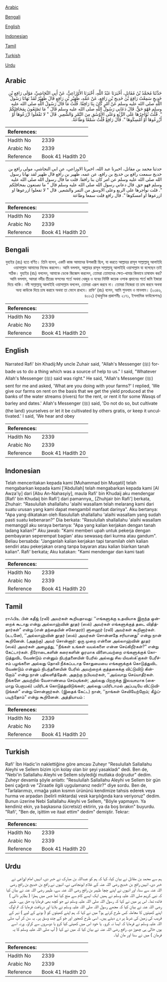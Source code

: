 [Arabic](#arabic)

[Bengali](#bengali)

[English](#english)

[Indonesian](#indonesian)

[Tamil](#tamil)

[Turkish](#turkish)

[Urdu](#urdu)

## Arabic


<div dir="rtl" lang="ar" style={{fontSize:'larger',backgroundColor:'#f8f9fa',padding:20}}>
حَدَّثَنَا مُحَمَّدُ بْنُ مُقَاتِلٍ، أَخْبَرَنَا عَبْدُ اللَّهِ، أَخْبَرَنَا الأَوْزَاعِيُّ، عَنْ أَبِي النَّجَاشِيِّ، مَوْلَى رَافِعِ بْنِ خَدِيجٍ سَمِعْتُ رَافِعَ بْنَ خَدِيجِ بْنِ رَافِعٍ، عَنْ عَمِّهِ، ظُهَيْرِ بْنِ رَافِعٍ قَالَ ظُهَيْرٌ لَقَدْ نَهَانَا رَسُولُ اللَّهِ صلى الله عليه وسلم عَنْ أَمْرٍ كَانَ بِنَا رَافِقًا‏.‏ قُلْتُ مَا قَالَ رَسُولُ اللَّهِ صلى الله عليه وسلم فَهْوَ حَقٌّ‏.‏ قَالَ دَعَانِي رَسُولُ اللَّهِ صلى الله عليه وسلم قَالَ ‏"‏ مَا تَصْنَعُونَ بِمَحَاقِلِكُمْ ‏"‏‏.‏ قُلْتُ نُؤَاجِرُهَا عَلَى الرُّبُعِ وَعَلَى الأَوْسُقِ مِنَ التَّمْرِ وَالشَّعِيرِ‏.‏ قَالَ ‏"‏ لا تَفْعَلُوا ازْرَعُوهَا أَوْ أَزْرِعُوهَا أَوْ أَمْسِكُوهَا ‏"‏‏.‏ قَالَ رَافِعٌ قُلْتُ سَمْعًا وَطَاعَةً‏.‏
</div>
<div style={{backgroundColor:'#f8f9fa',padding:20, marginBottom: 10}}><table> <thead> <tr> <th>References:</th> <th></th> </tr> </thead> <tbody><tr><td>Hadith No</td><td>2339</td></tr><tr><td>Arabic No</td><td>2339</td></tr><tr><td>Reference</td><td>Book 41 Hadith 20</td></tr></tbody></table></div>


<div dir="rtl" lang="ar" style={{fontSize:'larger',backgroundColor:'#f8f9fa',padding:20}}>
حدثنا محمد بن مقاتل، اخبرنا عبد الله، اخبرنا الاوزاعي، عن ابي النجاشي، مولى رافع بن خديج سمعت رافع بن خديج بن رافع، عن عمه، ظهير بن رافع قال ظهير لقد نهانا رسول الله صلى الله عليه وسلم عن امر كان بنا رافقا. قلت ما قال رسول الله صلى الله عليه وسلم فهو حق. قال دعاني رسول الله صلى الله عليه وسلم قال " ما تصنعون بمحاقلكم ". قلت نواجرها على الربع وعلى الاوسق من التمر والشعير. قال " لا تفعلوا ازرعوها او ازرعوها او امسكوها ". قال رافع قلت سمعا وطاعة
</div>
<div style={{backgroundColor:'#f8f9fa',padding:20, marginBottom: 10}}><table> <thead> <tr> <th>References:</th> <th></th> </tr> </thead> <tbody><tr><td>Hadith No</td><td>2339</td></tr><tr><td>Arabic No</td><td>2339</td></tr><tr><td>Reference</td><td>Book 41 Hadith 20</td></tr></tbody></table></div>

## Bengali


<div dir="rtl" lang="bn" style={{fontSize:'larger',backgroundColor:'#f8f9fa',padding:20}}>
যুহাইর (রাঃ) হতে বর্ণিত। তিনি বলেন, একটি কাজ আমাদের উপকারী ছিল, যা করতে আল্লাহর রাসূল সাল্লাল্লাহু আলাইহি ওয়াসাল্লাম আমাদের নিষেধ করলেন। আমি বললাম, আল্লাহর রাসূল সাল্লাল্লাহু আলাইহি ওয়াসাল্লাম যা বলেছেন তাই সঠিক। যুহাইর (রাঃ) বললেন, আমাকে ডেকে জিজ্ঞেস করলেন, তোমরা তোমাদের ক্ষেত-খামার কিভাবে চাষাবাদ কর? আমি বললাম, আমরা নদীর তীরের ফসলের শর্তে অথবা খেজুর ও যবের নির্দিষ্ট কয়েক ওসাক প্রদানের শর্তে জমি ইজারা দিয়ে থাকি। নবী সাল্লাল্লাহু আলাইহি ওয়াসাল্লাম বললেন, তোমরা এরূপ করবে না। তোমরা নিজেরা তা চাষ করবে অথবা অন্য কাউকে দিয়ে চাষ করাবে অথবা তা ফেলে রাখবে। রাফি‘ (রাঃ) বলেন, আমি শুনলাম ও মানলাম। (২৩৪৬, ৪০১২) (আধুনিক প্রকাশনীঃ ২১৭১, ইসলামিক ফাউন্ডেশনঃ)
</div>
<div style={{backgroundColor:'#f8f9fa',padding:20, marginBottom: 10}}><table> <thead> <tr> <th>References:</th> <th></th> </tr> </thead> <tbody><tr><td>Hadith No</td><td>2339</td></tr><tr><td>Arabic No</td><td>2339</td></tr><tr><td>Reference</td><td>Book 41 Hadith 20</td></tr></tbody></table></div>

## English


<div dir="ltr" lang="en" style={{fontSize:'larger',backgroundColor:'#f8f9fa',padding:20}}>
Narrated Rafi' bin Khadij:My uncle Zuhair said, "Allah's Messenger (ﷺ) forbade us to do a thing which was a source of help to us." I said, "Whatever Allah's Messenger (ﷺ) said was right." He said, "Allah's Messenger (ﷺ) sent for me and asked, 'What are you doing with your farms?' I replied, 'We give our farms on rent on the basis that we get the yield produced at the banks of the water streams (rivers) for the rent, or rent it for some Wasqs of barley and dates.' Allah's Messenger (ﷺ) said, 'Do not do so, but cultivate (the land) yourselves or let it be cultivated by others gratis, or keep it uncultivated.' I said, 'We hear and obey
</div>
<div style={{backgroundColor:'#f8f9fa',padding:20, marginBottom: 10}}><table> <thead> <tr> <th>References:</th> <th></th> </tr> </thead> <tbody><tr><td>Hadith No</td><td>2339</td></tr><tr><td>Arabic No</td><td>2339</td></tr><tr><td>Reference</td><td>Book 41 Hadith 20</td></tr></tbody></table></div>

## Indonesian


<div dir="ltr" lang="id" style={{fontSize:'larger',backgroundColor:'#f8f9fa',padding:20}}>
Telah menceritakan kepada kami [Muhammad bin Muqatil] telah mengabarkan kepada kami ['Abdullah] telah mengabarkan kepada kami [Al Awza'iy] dari [Abu An-Nahasyiy], maula Rafi' bin Khudaij aku mendengar [Rafi' bin Khudaij bin Rafi'] dari pamannya,, [Zhuhjair bin Rafi'] berkata, Zhuhair: "Rasulullah shallallahu 'alaihi wasallam telah melarang kami dari suatu urusan yang kami dapat mengambil manfaat darinya". Aku bertanya: "Apa yang dikatakan oleh Rasulullah shallallahu 'alaihi wasallam yang sudah pasti suatu kebenaran?" Dia berkata: "Rasulullah shallallahu 'alaihi wasallam memanggil aku seraya bertanya: "Apa yang kalian kerjakan dengan tanah ladang kalian?" Aku jawab: "Kami memberi upah untuk pekerja dengan pembayaran seperempat bagian' atau sewasaq dari kurma atau gandum". Beliau bersabda: "Janganlah kalian kerjakan tapi tanamilah oleh kalian sendiri atau pekerjakan orang tanpa bayaran atau kalian biarkan tanah kalian". Rafi' berkata; Aku katakan: "Kami mendengar dan kami taati
</div>
<div style={{backgroundColor:'#f8f9fa',padding:20, marginBottom: 10}}><table> <thead> <tr> <th>References:</th> <th></th> </tr> </thead> <tbody><tr><td>Hadith No</td><td>2339</td></tr><tr><td>Arabic No</td><td>2339</td></tr><tr><td>Reference</td><td>Book 41 Hadith 20</td></tr></tbody></table></div>

## Tamil


<div dir="ltr" lang="ta" style={{fontSize:'larger',backgroundColor:'#f8f9fa',padding:20}}>
ராஃபிஉ பின் கதீஜ் (ரலி) அவர்கள் கூறியதாவது: ‘‘எங்களுக்கு உதவியாக இருந்த ஒன்றைக் கூடாது என்று அல்லாஹ்வின் தூதர் (ஸல்) அவர்கள் எங்களுக்குத் தடை விதித்தார்கள்” என்று (என் தந்தையின் சகோதரர்) ளுஹைர் (ரலி) அவர்கள் கூறினார்கள். (உடனே), ‘‘அல்லாஹ்வின் தூதர் (ஸல்) அவர்கள் சொன்னதே சரியானது” என்று நான் கூறினேன். (அதற்கு) அவர் சொன்னார்: ஒரு முறை என்னை அல்லாஹ்வின் தூதர் (ஸல்) அவர்கள் அழைத்து, ‘‘நீங்கள் உங்கள் வயல்களை என்ன செய்கிறீர்கள்?” என்று கேட்டார்கள். நீரோடைகளின் கரைகளின் ஓரமாக விளைபவற்றை எங்களுக்குக் கொடுத்துவிட வேண்டும் என்னும் நிபந்தனையின் பேரில் அல்லது சில யிவஸ்க்’குகள் பேரீச்சம் பழங்களை அல்லது தொலி நீக்கப்படாத கோதுமையை எங்களுக்குக் கொடுத்துவிட வேண்டும் என்னும் நிபந்தனையின் பேரில் அவற்றைக் குத்தகைக்கு விட்டுவிடு கின்றோம்” என்று நான் பதிலளித்தேன். அதற்கு நபியவர்கள், ‘‘அவ்வாறு செய்யாதீர்கள். நீங்களே அவற்றில் வேளாண்மை செய்யுங்கள்; அல்லது பிறருக்கு இலவசமாக (கைமாறு பெறாமல்) பயிரிடக் கொடுத்துவிடுங்கள்; அல்லது பயிரிடாமல் அப்படியே விட்டுவிடுங்கள்” என்று சொன்னார்கள். (இதைக் கேட்ட) நான், ‘‘நாங்கள் செவியேற்றோம்; கீழ்ப்படிந்தோம்” என்று கூறினேன். அத்தியாயம் :
</div>
<div style={{backgroundColor:'#f8f9fa',padding:20, marginBottom: 10}}><table> <thead> <tr> <th>References:</th> <th></th> </tr> </thead> <tbody><tr><td>Hadith No</td><td>2339</td></tr><tr><td>Arabic No</td><td>2339</td></tr><tr><td>Reference</td><td>Book 41 Hadith 20</td></tr></tbody></table></div>

## Turkish


<div dir="ltr" lang="tr" style={{fontSize:'larger',backgroundColor:'#f8f9fa',padding:20}}>
Rafi' İbn Hadic'in naklettiğine göre amcası Zuheyr "Resulullah Sallallahu Aleyhi ve Sellem bizim için kolay olan bir şeyi yasakladı" dedi. Ben de, "Nebi'in Sallallahu Aleyhi ve Sellem söylediği mutlaka doğrudur" dedim. Zuheyr devamla şöyle anlattı: "Resulullah Sallallahu Aleyhi ve Sellem bir gün beni çağırdı ve "Ziraatle ilgili uygulamanız nedir?" diye sordu. Ben de, "Tarlalarımızı, ırmağa yakın kısmın ürününü kendimize tahsis ederek veya hurma ve arpadan (belirli miktarda) vesk karşılığında kara veriyoruz" dedim. Bunun üzerine Nebi Sallallahu Aleyhi ve Sellem, "Böyle yapmayın. Ya kendiniz ekin, ya başkasına (ücretsiz) ektirin, ya da boş bırakın" buyurdu. "Rafi', "Ben de, işittim ve itaat ettim" dedim" demiştir. Tekrar:
</div>
<div style={{backgroundColor:'#f8f9fa',padding:20, marginBottom: 10}}><table> <thead> <tr> <th>References:</th> <th></th> </tr> </thead> <tbody><tr><td>Hadith No</td><td>2339</td></tr><tr><td>Arabic No</td><td>2339</td></tr><tr><td>Reference</td><td>Book 41 Hadith 20</td></tr></tbody></table></div>

## Urdu


<div dir="rtl" lang="ur" style={{fontSize:'larger',backgroundColor:'#f8f9fa',padding:20}}>
ہم سے محمد بن مقاتل نے بیان کیا، کہا کہ ہم کو عبداللہ بن مبارک نے خبر دی، انہیں امام اوزاعی نے خبر دی، انہیں رافع بن خدیج رضی اللہ عنہ کے غلام ابونجاشی نے، انہوں نے رافع بن خدیج بن رافع رضی اللہ عنہ سے سنا، اور انہوں نے اپنے چچا ظہیر بن رافع رضی اللہ عنہ سے، ظہیر رضی اللہ عنہ نے بیان کیا کہ نبی کریم صلی اللہ علیہ وسلم نے ہمیں ایک ایسے کام سے منع کیا تھا جس میں ہمارا ( بظاہر ذاتی ) فائدہ تھا۔ اس پر میں نے کہا کہ رسول اللہ صلی اللہ علیہ وسلم نے جو کچھ بھی فرمایا وہ حق ہے۔ ظہیر رضی اللہ عنہ نے بیان کیا کہ مجھے رسول اللہ صلی اللہ علیہ وسلم نے بلایا اور دریافت فرمایا کہ تم لوگ اپنے کھیتوں کا معاملہ کس طرح کرتے ہو؟ میں نے کہا کہ ہم اپنے کھیتوں کو ( بونے کے لیے ) نہر کے قریب کی زمین کی شرط پر دے دیتے ہیں۔ اسی طرح کھجور اور جَو کے چند وسق پر۔ یہ سن کر آپ صلی اللہ علیہ وسلم نے فرمایا کہ ایسا نہ کرو۔ یا خود اس میں کھیتی کیا کرو یا دوسروں سے کراؤ۔ ورنہ اسے یوں خالی ہی چھوڑ دو۔ رافع رضی اللہ عنہ نے بیان کیا کہ میں نے کہا ( آپ صلی اللہ علیہ وسلم کا یہ فرمان ) میں نے سنا اور مان لیا۔
</div>
<div style={{backgroundColor:'#f8f9fa',padding:20, marginBottom: 10}}><table> <thead> <tr> <th>References:</th> <th></th> </tr> </thead> <tbody><tr><td>Hadith No</td><td>2339</td></tr><tr><td>Arabic No</td><td>2339</td></tr><tr><td>Reference</td><td>Book 41 Hadith 20</td></tr></tbody></table></div>